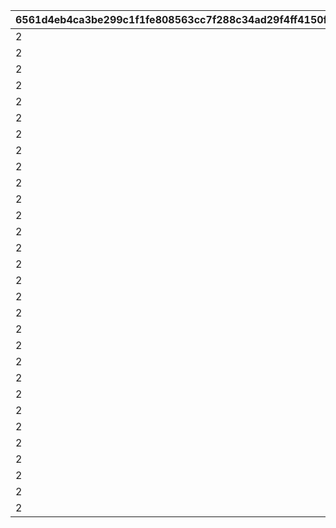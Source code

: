 |6561d4eb4ca3be299c1f1fe808563cc7f288c34ad29f4ff4150f6808027e17ea|14e43a0229688076b34b24d8852d736ed4a4556d813aff6139ad46730074978e|c6071c15374b358fc501ce967482b7116d99d4c102b690514c3211067bde0fbc|2724b8e51d271c80078f6ccf1ac4d35172c80caa6e605402c24e879d668bbd8f|5aa3d4af057347fcf37db2aea679ff9211f5bba82e6bf2e49f6ac9698c016127|f3593d869d042c1e0f485f2cd623e4268ab84d4449d5fc590346d1a80af714f0|c176b1039ec896ebdb214f3e6dedefae700a2088bc81127d27bd9e77805dfc52|
| --- | --- | --- | --- | --- | --- | --- |
|2|3|1|105|105|1|105|
|2|3|1|105|120|2|120|
|2|3|1|100|100|3|120|
|2|3|1|105|120|4|120|
|2|3|1|105|105|5|120|
|2|3|1|100|100|6|105|
|2|3|1|120|100|7|105|
|2|3|1|100|100|8|105|
|2|3|1|105|120|9|120|
|2|3|1|120|100|10|105|
|2|3|1|100|105|11|100|
|2|3|1|105|120|12|120|
|2|3|1|105|105|13|105|
|2|3|1|105|120|14|105|
|2|3|1|120|120|15|120|
|2|3|1|100|100|16|100|
|2|3|1|120|105|17|120|
|2|3|1|120|120|18|105|
|2|3|1|105|105|19|100|
|2|3|1|100|105|20|105|
|2|3|1|100|105|21|100|
|2|3|1|120|120|22|120|
|2|3|1|105|100|23|100|
|2|3|1|120|120|24|120|
|2|3|1|105|105|25|120|
|2|3|1|100|100|26|100|
|2|3|1|100|100|27|100|
|2|3|1|100|100|28|100|
|2|3|1|120|120|29|120|
|2|3|1|105|120|30|105|